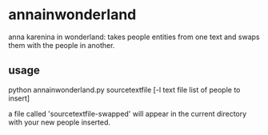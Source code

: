 annainwonderland
================

anna karenina in wonderland: takes people entities from one text and swaps them with the people in another.

## usage

python annainwonderland.py sourcetextfile [-l text file list of people to insert]

a file called 'sourcetextfile-swapped' will appear in the current directory with your new people inserted.
